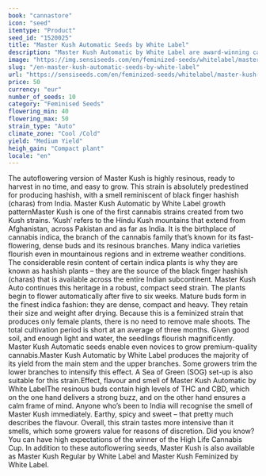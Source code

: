 ```yaml
---
book: "cannastore"
icon: "seed"
itemtype: "Product"
seed_id: "1520025"
title: "Master Kush Automatic Seeds by White Label"
description: "Master Kush Automatic by White Label are award-winning cannabis seeds that are suitable for the production of hashish. Easy to grow and potent!"
image: "https://img.sensiseeds.com/en/feminized-seeds/whitelabel/master-kush-autoflowering-image.png"
slug: "/en-master-kush-automatic-seeds-by-white-label"
url: "https://sensiseeds.com/en/feminized-seeds/whitelabel/master-kush-autoflowering?a_aid=cannastore"
price: 50
currency: "eur"
number_of_seeds: 10
category: "Feminised Seeds"
flowering_min: 40
flowering_max: 50
strain_type: "Auto"
climate_zone: "Cool /Cold"
yield: "Medium Yield"
heigh_gain: "Compact plant"
locale: "en"
---
```

The autoflowering version of Master Kush is highly resinous, ready to harvest in no time, and easy to grow. This strain is absolutely predestined for producing hashish, with a smell reminiscent of black finger hashish (charas) from India. Master Kush Automatic by White Label growth patternMaster Kush is one of the first cannabis strains created from two Kush strains. ‘Kush’ refers to the Hindu Kush mountains that extend from Afghanistan, across Pakistan and as far as India. It is the birthplace of cannabis indica, the branch of the cannabis family that’s known for its fast-flowering, dense buds and its resinous branches. Many indica varieties flourish even in mountainous regions and in extreme weather conditions. The considerable resin content of certain indica plants is why they are known as hashish plants – they are the source of the black finger hashish (charas) that is available across the entire Indian subcontinent. Master Kush Auto continues this heritage in a robust, compact seed strain. The plants begin to flower automatically after five to six weeks. Mature buds form in the finest indica fashion: they are dense, compact and heavy. They retain their size and weight after drying. Because this is a feminized strain that produces only female plants, there is no need to remove male shoots. The total cultivation period is short at an average of three months. Given good soil, and enough light and water, the seedlings flourish magnificently. Master Kush Automatic seeds enable even novices to grow premium-quality cannabis.Master Kush Automatic by White Label produces the majority of its yield from the main stem and the upper branches. Some growers trim the lower branches to intensify this effect. A Sea of Green (SOG) set-up is also suitable for this strain.Effect, flavour and smell of Master Kush Automatic by White LabelThe resinous buds contain high levels of THC and CBD, which on the one hand delivers a strong buzz, and on the other hand ensures a calm frame of mind. Anyone who’s been to India will recognise the smell of Master Kush immediately. Earthy, spicy and sweet – that pretty much describes the flavour. Overall, this strain tastes more intensive than it smells, which some growers value for reasons of discretion. Did you know?You can have high expectations of the winner of the High Life Cannabis Cup. In addition to these autoflowering seeds, Master Kush is also available as Master Kush Regular by White Label and Master Kush Feminized by White Label.
